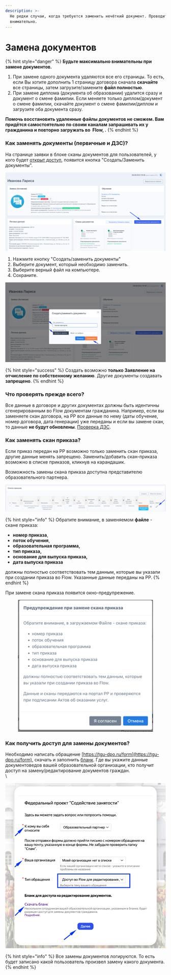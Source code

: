 ```yaml
---
description: >-
  Не редки случаи, когда требуется заменить нечёткий документ. Проводите замену
  внимательно.
---
```


# Замена документов

{% hint style="danger" %}
**Будьте максимально внимательны при замене документов.**&#x20;

1. При замене одного документа удаляются все его страницы. То есть, если Вы хотите дополнить 1 страницу договора сначала **скачайте** все страницы, затем загрузите/замените **файл полностью**.
2. При замене диплома (документа об образовании) удалится сразу и документ о смене фамилии. Если меняете только диплом/документ о смене фамилии, скачайте документ о смене фамилии/диплом и загрузите оба документа сразу.

**Помочь восстановить удаленные файлы документов не сможем. Вам придётся самостоятельно по своим каналам запрашивать их у гражданина и повторно загружать во  Flow, .**
{% endhint %}

### Как заменять документы (первичные и ДЗС)?

На странице заявки в блоке сканы документов для пользователей, у кого будет [открыт доступ](zamena-dokumentov.md#undefined),  появится кнопка "Создать/Заменить документы".

![](<../.gitbook/assets/image (81).png>)

1. Нажмите кнопку "Создать/заменить документы"
2. Выберите документ, который необходимо заменить.&#x20;
3. Выберите верный файл на компьютере.
4. Сохраните.

![](<../.gitbook/assets/image (37).png>)

{% hint style="success" %}
Создать возможно **только Заявление на отчисление по собственному желанию**. Другие документы создавать **запрещено**.
{% endhint %}

### Что проверять прежде всего?

Все данные в договоре и других документах должны быть идентичны сгенерированным  во Flow документам гражданина. Например, если вы заменяете скан договора, на РР все данные по нему (даты обучение, номер договора, дата генерации) уже переданы и если вы замене скан, то данные **не будут обновлены**. [Проверка ДЗС](proverka-dzs.md).

### Как заменять скан приказа?

Если приказ передан на РР возможно только заменить скан приказа, другие данные менять запрещено. Заменить/добавить скан-приказа возможно в списке приказов, кликнув на карандашик.

Возможность замены скана приказа  доступна представителю образовательного партнера.

![](<../.gitbook/assets/image (49).png>)

{% hint style="info" %}
Обратите внимание, в заменяемом **файле** - скане приказа:

* **номер приказа**,
* **поток обучения**,
* **образовательная программа,**
* **тип приказа,**
* **основание для выпуска приказа,**
* **дата выпуска приказа**

должны полностью соответствовать тем данным, которые вы указали при создании приказа во Flow. Указанные данные переданы на РР.
{% endhint %}

При замене скана приказа появится окно-предупрежение.

<figure><img src="../.gitbook/assets/image (1) (7).png" alt=""><figcaption></figcaption></figure>

### Как получить доступ для замены документов?

Необходимо написать обращение [https://tgu-dpo.ru/form](https://tgu-dpo.ru/form), скачать и заполнить [бланк](https://docs.google.com/document/d/1lU2tVwDKBB\_V\_Dv718ETFPNbllp5j0CY/edit?usp=sharing\&ouid=114670627208098431049\&rtpof=true\&sd=true). Где вы укажите данные документоведов вашей образовательной организации, кто получит доступ на замену/редактирование документов граждан. \
\


![](<../.gitbook/assets/image (62).png>)

{% hint style="info" %}
Все замены документов логируются. То есть будет записано какой пользователь  произвел замену какого документа.&#x20;
{% endhint %}
